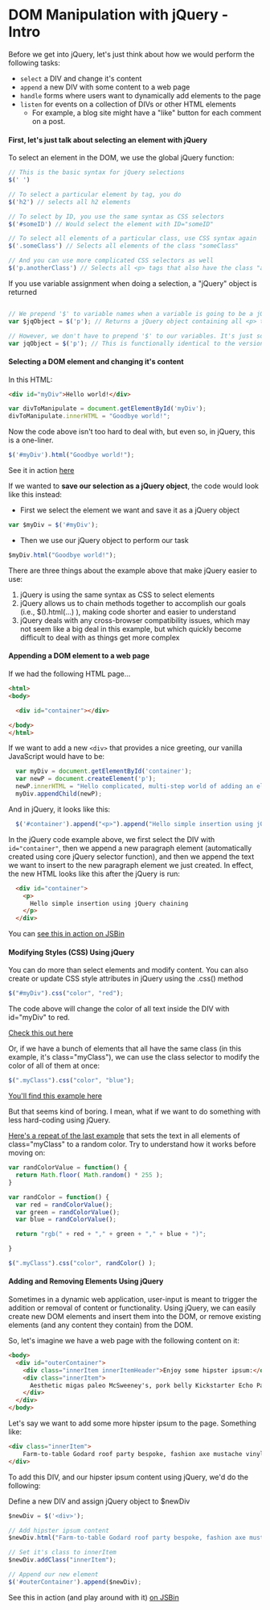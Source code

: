 # DOM Manipulation with jQuery - Intro


Before we get into jQuery, let's just think about how we would perform the following tasks:
  - `select` a DIV and change it's content
  - `append` a new DIV with some content to a web page
  - `handle` forms where users want to dynamically add elements to the page
  - `listen` for events on a collection of DIVs or other HTML elements
    + For example, a blog site might have a "like" button for each comment on a post.

#### First, let's just talk about selecting an element with jQuery

To select an element in the DOM, we use the global jQuery function:

```JavaScript
// This is the basic syntax for jQuery selections
$(' ')

// To select a particular element by tag, you do
$('h2') // selects all h2 elements

// To select by ID, you use the same syntax as CSS selectors
$('#someID') // Would select the element with ID="someID"

// To select all elements of a particular class, use CSS syntax again
$('.someClass') // Selects all elements of the class "someClass"

// And you can use more complicated CSS selectors as well
$('p.anotherClass') // Selects all <p> tags that also have the class "anotherClass" (<p class="anotherClass")
```

If you use variable assignment when doing a selection, a "jQuery" object is returned

```JavaScript

// We prepend '$' to variable names when a variable is going to be a jQuery object to help us remember what that variable is for.
var $jqObject = $('p'); // Returns a jQuery object containing all <p> tags on your web page.

// However, we don't have to prepend '$' to our variables. It's just so we can remember what a variable is being used for.
var jqObject = $('p'); // This is functionally identical to the version above that includes the '$' in front of jqObject.
```

#### Selecting a DOM element and changing it's content

In this HTML:


```html
<div id="myDiv">Hello world!</div>
```

```JavaScript
var divToManipulate = document.getElementById('myDiv');
divToManipulate.innerHTML = "Goodbye world!";
```

Now the code above isn't too hard to deal with, but even so, in jQuery, this is a one-liner.

```javascript
$('#myDiv').html("Goodbye world!");
```

See it in action [here](http://jsbin.com/rirumatozu/4/edit?html,js,output)

If we wanted to **save our selection as a jQuery object**, the code would look like this instead:

- First we select the element we want and save it as a jQuery object

```javascript
var $myDiv = $('#myDiv');
```

- Then we use our jQuery object to perform our task

```javascript
$myDiv.html("Goodbye world!");
```

There are three things about the example above that make jQuery easier to use:
  1. jQuery is using the same syntax as CSS to select elements
  2. jQuery allows us to chain methods together to accomplish our goals (i.e., $().html(...) ), making code shorter and easier to understand
  3. jQuery deals with any cross-browser compatibility issues, which may not seem like a big deal in this example, but which quickly become difficult to deal with as things get more complex

#### Appending a DOM element to a web page

If we had the following HTML page...

```html
<html>
<body>

  <div id="container"></div>

</body>
</html>
```

If we want to add a new `<div>` that provides a nice greeting, our vanilla JavaScript would have to be:

```javascript
  var myDiv = document.getElementById('container');
  var newP = document.createElement('p');
  newP.innerHTML = "Hello complicated, multi-step world of adding an element to the DOM!";
  myDiv.appendChild(newP);
```

And in jQuery, it looks like this:

```javascript
  $('#container').append("<p>").append("Hello simple insertion using jQuery chaining");
```

In the jQuery code example above, we first select the DIV with `id="container"`, then we append a new paragraph element (automatically created using core jQuery selector function), and then we append the text we want to insert to the new paragraph element we just created. In effect, the new HTML looks like this after the jQuery is run:

```html
  <div id="container">
    <p>
      Hello simple insertion using jQuery chaining
    </p>
  </div>
```

You can [see this in action on JSBin](http://jsbin.com/rocabu/1/edit?)


#### Modifying Styles (CSS) Using jQuery

You can do more than select elements and modify content. You can also create or update CSS style attributes in jQuery using the .css() method

```js
$("#myDiv").css("color", "red");
```

The code above will change the color of all text inside the DIV with id="myDiv" to red.

[Check this out here](http://jsbin.com/cupumu/1/edit?html,js,output)

Or, if we have a bunch of elements that all have the same class (in this example, it's class="myClass"), we can use the class selector to modify the color of all of them at once:

```js
$(".myClass").css("color", "blue");
```

[You'll find this example here](http://jsbin.com/yutoyi/1/edit?html,js,output)

But that seems kind of boring. I mean, what if we want to do something with less hard-coding using jQuery.

[Here's a repeat of the last example](http://jsbin.com/wevoti/1/edit?html,js,output) that sets the text in all elements of class="myClass" to a random color. Try to understand how it works before moving on:

```javascript
var randColorValue = function() {
  return Math.floor( Math.random() * 255 );
}

var randColor = function() {
  var red = randColorValue();
  var green = randColorValue();
  var blue = randColorValue();

  return "rgb(" + red + "," + green + "," + blue + ")";

}

$(".myClass").css("color", randColor() );
```

#### Adding and Removing Elements Using jQuery

Sometimes in a dynamic web application, user-input is meant to trigger the addition or removal of content or functionality. Using jQuery, we can easily create new DOM elements and insert them into the DOM, or remove existing elements (and any content they contain) from the DOM.

So, let's imagine we have a web page with the following content on it:

```html
<body>
  <div id="outerContainer">
    <div class="innerItem innerItemHeader">Enjoy some hipster ipsum:</div>
    <div class="innerItem">
      Aesthetic migas paleo McSweeney's, pork belly Kickstarter Echo Park sriracha keytar disrupt viral drinking vinegar fanny pack typewriter.
    </div>
  </div>
</body>
```

Let's say we want to add some more hipster ipsum to the page. Something like:

```html
<div class="innerItem">
	Farm-to-table Godard roof party bespoke, fashion axe mustache vinyl.
</div>
```

To add this DIV, and our hipster ipsum content using jQuery, we'd do the following:

Define a new DIV and assign jQuery object to $newDiv

```javascript
$newDiv = $('<div>');

// Add hipster ipsum content
$newDiv.html("Farm-to-table Godard roof party bespoke, fashion axe mustache vinyl.");

// Set it's class to innerItem
$newDiv.addClass("innerItem");

// Append our new element  
$('#outerContainer').append($newDiv);
```


See this in action (and play around with it) [on JSBin](http://jsbin.com/gupade/3/edit?html,js,output)

